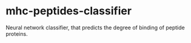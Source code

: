 # mhc-peptides-classifier
Neural network classifier, that predicts the degree of binding of peptide proteins. 
